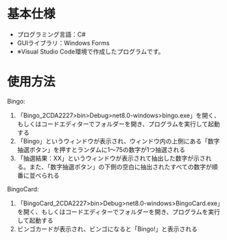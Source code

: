 # 基本仕様
- プログラミング言語：C#
- GUIライブラリ：Windows Forms
- ※Visual Studio Code環境で作成したプログラムです。

# 使用方法
Bingo:
1. 「Bingo_2CDA2227>bin>Debug>net8.0-windows>bingo.exe」を開く、もしくはコードエディターでフォルダーを開き、プログラムを実行して起動する
2. 「Bingo」というウィンドウが表示され、ウィンドウ内の上側にある「数字抽選ボタン」を押すとランダムに1～75の数字が1つ抽選される
3. 「抽選結果：XX」というウィンドウが表示されて抽出した数字が示される。また、「数字抽選ボタン」の下側の空白に抽出されたすべての数字が順番に並べられる

BingoCard:
1. 「BingoCard_2CDA2227>bin>Debug>net8.0-windows>BingoCard.exe」を開く、もしくはコードエディターでフォルダーを開き、プログラムを実行して起動する
2. ビンゴカードが表示され、ビンゴになると「Bingo!」と表示される

